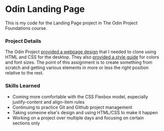 # Odin Landing Page
This is my code for the Landing Page project in The Odin Project Foundations course.

### Project Details
The Odin Project [provided a webpage design](https://cdn.statically.io/gh/TheOdinProject/curriculum/main/foundations/html_css/project/odin-project.png) that I needed to clone using HTML and CSS for the desktop. They also [provided a style guide](https://cdn.statically.io/gh/TheOdinProject/curriculum/main/foundations/html_css/project/colors_and_stuff.png) for colors and font sizes. The point of this assignment is to create something from scratch and getting various elements in more or less the right position relative to the rest.

### Skills Learned
- Coming more comfortable with the CSS Flexbox model, especially justify-content and align-item rules
- Continuing to practice Git and Github project management
- Taking someone else's design and using HTML/CSS to make it happen
- Working on a project over multiple days and focusing on certain sections only
